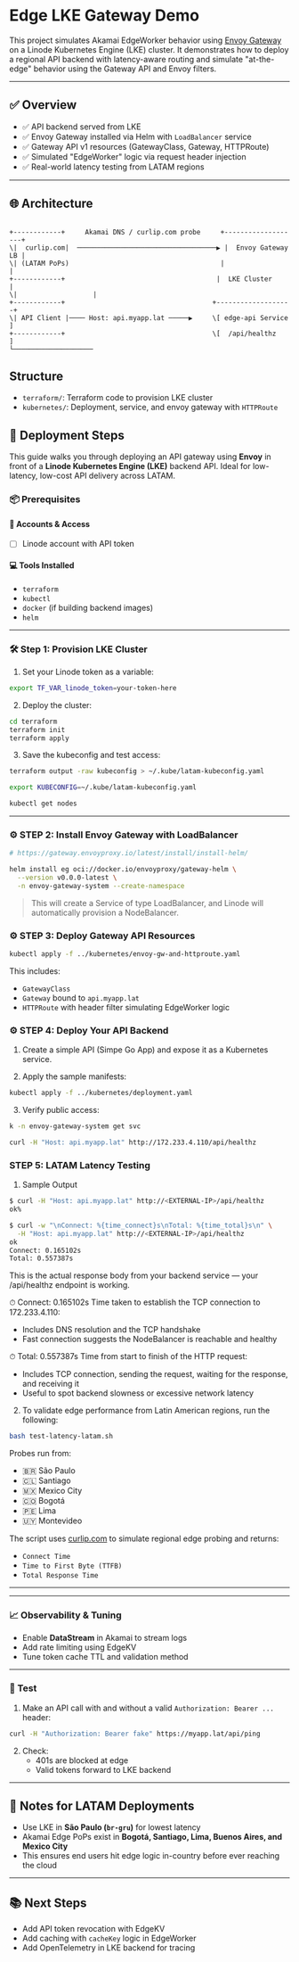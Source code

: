 # Edge LKE Gateway Demo

This project simulates Akamai EdgeWorker behavior using [Envoy Gateway](https://gateway.envoyproxy.io) on a Linode Kubernetes Engine (LKE) cluster. It demonstrates how to deploy a regional API backend with latency-aware routing and simulate "at-the-edge" behavior using the Gateway API and Envoy filters.


---

## ✅ Overview

- ✅ API backend served from LKE
- ✅ Envoy Gateway installed via Helm with `LoadBalancer` service
- ✅ Gateway API v1 resources (GatewayClass, Gateway, HTTPRoute)
- ✅ Simulated "EdgeWorker" logic via request header injection
- ✅ Real-world latency testing from LATAM regions

---

## 🌐 Architecture

```

+------------+     Akamai DNS / curlip.com probe     +-------------------+
\|  curlip.com|  ───────────────────────────────────▶ |  Envoy Gateway LB |
\| (LATAM PoPs)                                      |                   |
+------------+                                      |  LKE Cluster       |
\|                   |
+------------+                                     +-------------------+
\| API Client |──── Host: api.myapp.lat ─────▶     \[ edge-api Service ]
+------------+                                     \[  /api/healthz    ]
└────────────────────

```


## Structure

- `terraform/`: Terraform code to provision LKE cluster
- `kubernetes/`: Deployment, service, and envoy gateway with `HTTPRoute`



## 🚀 Deployment Steps

This guide walks you through deploying an API gateway using **Envoy** in front of a **Linode Kubernetes Engine (LKE)** backend API. Ideal for low-latency, low-cost API delivery across LATAM.

### 📦 Prerequisites

#### 🔐 Accounts & Access

* [ ] Linode account with API token

#### 💻 Tools Installed

* `terraform`
* `kubectl`
* `docker` (if building backend images)
* `helm`

---

### 🛠️ Step 1: Provision LKE Cluster

1. Set your Linode token as a variable:

```bash
export TF_VAR_linode_token=your-token-here
```

2. Deploy the cluster:

```bash
cd terraform
terraform init
terraform apply
```

3. Save the kubeconfig and test access:

```bash
terraform output -raw kubeconfig > ~/.kube/latam-kubeconfig.yaml

export KUBECONFIG=~/.kube/latam-kubeconfig.yaml

kubectl get nodes
```

---

### ⚙️ STEP 2: Install Envoy Gateway with LoadBalancer

```bash
# https://gateway.envoyproxy.io/latest/install/install-helm/

helm install eg oci://docker.io/envoyproxy/gateway-helm \
  --version v0.0.0-latest \
  -n envoy-gateway-system --create-namespace


```
> This will create a Service of type LoadBalancer, and Linode will automatically provision a NodeBalancer.


### ⚙️ STEP 3: Deploy Gateway API Resources

```bash
kubectl apply -f ../kubernetes/envoy-gw-and-httproute.yaml
```

This includes:

* `GatewayClass`
* `Gateway` bound to `api.myapp.lat`
* `HTTPRoute` with header filter simulating EdgeWorker logic


### ⚙️ STEP 4: Deploy Your API Backend

1. Create a simple API (Simpe Go App) and expose it as a Kubernetes service.

2. Apply the sample manifests:

```bash
kubectl apply -f ../kubernetes/deployment.yaml


```

3. Verify public access:

```bash
k -n envoy-gateway-system get svc

curl -H "Host: api.myapp.lat" http://172.233.4.110/api/healthz 


```


### STEP 5: LATAM Latency Testing

1. Sample Output

```bash
$ curl -H "Host: api.myapp.lat" http://<EXTERNAL-IP>/api/healthz
ok%

$ curl -w "\nConnect: %{time_connect}s\nTotal: %{time_total}s\n" \
  -H "Host: api.myapp.lat" http://<EXTERNAL-IP>/api/healthz
ok
Connect: 0.165102s
Total: 0.557387s
```
This is the actual response body from your backend service — your /api/healthz endpoint is working.

⏱ Connect: 0.165102s
Time taken to establish the TCP connection to 172.233.4.110:
- Includes DNS resolution and the TCP handshake
- Fast connection suggests the NodeBalancer is reachable and healthy

⏱ Total: 0.557387s
Time from start to finish of the HTTP request:
- Includes TCP connection, sending the request, waiting for the response, and receiving it
- Useful to spot backend slowness or excessive network latency


2. To validate edge performance from Latin American regions, run the following:

```bash
bash test-latency-latam.sh
```

Probes run from:

* 🇧🇷 São Paulo
* 🇨🇱 Santiago
* 🇲🇽 Mexico City
* 🇨🇴 Bogotá
* 🇵🇪 Lima
* 🇺🇾 Montevideo

The script uses [curlip.com](https://curlip.com) to simulate regional edge probing and returns:

* `Connect Time`
* `Time to First Byte (TTFB)`
* `Total Response Time`


---






---

### 📈 Observability & Tuning

* Enable **DataStream** in Akamai to stream logs
* Add rate limiting using EdgeKV
* Tune token cache TTL and validation method

---

### 🧪 Test

1. Make an API call with and without a valid `Authorization: Bearer ...` header:

```bash
curl -H "Authorization: Bearer fake" https://myapp.lat/api/ping
```

2. Check:
   * 401s are blocked at edge
   * Valid tokens forward to LKE backend

---

## 📌 Notes for LATAM Deployments

* Use LKE in **São Paulo (`br-gru`)** for lowest latency
* Akamai Edge PoPs exist in **Bogotá, Santiago, Lima, Buenos Aires, and Mexico City**
* This ensures end users hit edge logic in-country before ever reaching the cloud

---

## 📚 Next Steps

* Add API token revocation with EdgeKV
* Add caching with `cacheKey` logic in EdgeWorker
* Add OpenTelemetry in LKE backend for tracing

